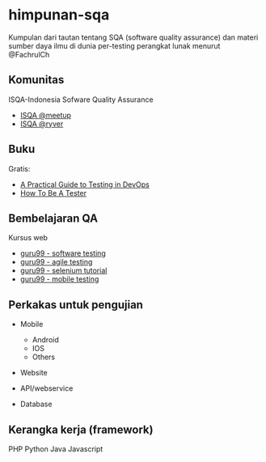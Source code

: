 # himpunan-sqa
Kumpulan dari tautan tentang SQA (software quality assurance) dan materi sumber daya ilmu di dunia per-testing perangkat lunak menurut @FachrulCh

## Komunitas
ISQA-Indonesia Sofware Quality Assurance
- [ISQA @meetup](https://www.meetup.com/Indonesia-Software-Quality-Assurance/)
- [ISQA @ryver](https://isqa.ryver.com/)

## Buku
Gratis:
- [A Practical Guide to Testing in DevOps](https://leanpub.com/testingindevops)
- [How To Be A Tester](https://leanpub.com/howtobeatester)

## Bembelajaran QA
Kursus web
- [guru99 - software testing](https://www.guru99.com/software-testing.html)
- [guru99 - agile testing](https://www.guru99.com/agile-testing-course.html)
- [guru99 - selenium tutorial](https://www.guru99.com/selenium-tutorial.html)
- [guru99 - mobile testing](https://www.guru99.com/mobile-testing.html)

## Perkakas untuk pengujian
- Mobile
  * Android
  * IOS
  * Others
  
- Website
- API/webservice
- Database


## Kerangka kerja (framework)
PHP
Python
Java
Javascript

